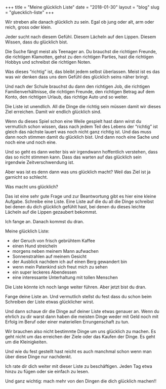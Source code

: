 +++
title = "Meine glücklich Liste"
date = "2018-01-30"
layout = "blog"
slug = "gluecklich-liste"
+++

Wir streben alle danach glücklich zu sein.
Egal ob jung oder alt, arm oder reich, gross oder klein.

Jeder sucht nach diesem Gefühl. Diesem Lächeln auf den Lippen. Diesem Wissen, dass du glücklich bist.

Die Suche fängt meist als Teenager an. Du brauchst die richtigen Freunde, die richtigen Klamotten, gehst zu den richtigen Parties, hast die richtigen Hobbys und schreibst die richtigen Noten.

Was dieses “richtig” ist, das bleibt jedem selbst überlassen. Meist ist es das was wir denken dass uns dem Gefühl des glücklich seins näher bringt.

Und nach der Schule brauchst du dann den richtigen Job, die richtigen Familienverhältnisse, die richtigen Freunde, den richtigen Betrag auf dem Konto, den richtigen Urlaub, das richtige Auto und so weiter.

Die Liste ist unendlich. All die Dinge die richtig sein müssen damit wir dieses Ziel erreichen. Damit wir endlich glücklich sind.

Wenn du dieses Spiel schon eine Weile gespielt hast dann wirst du vermutlich schon wissen, dass nach jedem Teil des Lebens der “richtig” ist gleich das nächste lauert was noch nicht ganz richtig ist. Und das muss dann noch stimmen damit du glücklich bist. Und dann noch eine Sache und noch eine und noch eine.

Und so geht es dann weiter bis wir irgendwann hoffentlich verstehen, dass das so nicht stimmen kann. Dass das warten auf das glücklich sein irgendwie Zeitverschwendung ist.

Aber was ist es denn dann was uns glücklich macht? Weil das Ziel ist ja garnicht so schlecht.

Was macht uns glücklich?

Das ist eine sehr gute Frage und zur Beantwortung gibt es hier eine kleine Aufgabe. Schreibe eine Liste. Eine Liste auf die du all die Dinge schreibst bei denen du dich glücklich gefühlt hast, bei denen du dieses leichte Lächeln auf die Lippen gezaubert bekommst. 

Ich fange an. Danach kommst du dran.

Meine glücklich Liste:

- der Geruch von frisch gebrühtem Kaffee
- einen Hund streicheln
- morgens neben meinem Mann aufwachen
- Sonnenstrahlen auf meinem Gesicht
- der Ausblick nachdem ich auf einen Berg gewandert bin
- wenn mein Patenkind sich freut mich zu sehen
- ein super leckeres Abendessen
- eine interessante Unterhaltung mit tollen Menschen

Die Liste könnte ich noch lange weiter führen. Aber jetzt bist du dran.

Fange deine Liste an. Und vermutlich stellst du fest dass du schon beim Schreiben der Liste etwas glücklicher wirst.

Und dann schaue dir die Dinge auf deiner Liste etwas genauer an. Wenn du ehrlich zu dir warst dann haben die meisten Dinge weder mit Geld noch mit Erfolg im Beruf oder einer materiellen Errungenschaft zu tun.

Wir brauchen also nicht bestimmte Dinge um uns glücklich zu machen. Es geht nicht um das erreichen der Ziele oder das Kaufen der Dinge. Es geht um die Kleinigkeiten.

Und wie du fest gestellt hast reicht es auch manchmal schon wenn man über diese Dinge nur nachdenkt.

Ich rate dir dich weiter mit dieser Liste zu beschäftigen. Jeden Tag etwa hinzu zu fügen oder sie einfach zu lesen.

Und ganz wichtig: mach mehr von den Dingen die dich glücklich machen!!







